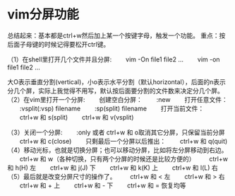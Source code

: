 # vim分屏功能
 
总结起来：基本都是ctrl+w然后加上某一个按键字母，触发一个功能。
重点：按后面子母键的时候记得要松开ctrl键。

（1）在shell里打开几个文件并且分屏:
　　vim -On file1 file2 ...
　　vim -on file1 file2 ...

大O表示垂直分割(vertical)，小o表示水平分割（默认horizontal），后面的n表示分几个屏，实际上我觉得不用写，默认按后面要分割的文件数来决定分几个屏。
（2）在vim里打开一个分屏:
　　创建空白分屏：
　　:new
　　打开任意文件：
　　:vsplit(:vsp) filename
　　:sp(split) filename
　　打开当前文件：
　　ctrl+w 和 s(split)
　　ctrl+w 和 v(vsplit)

（3）关闭一个分屏:
　　:only 或者 ctrl+w 和 o取消其它分屏，只保留当前分屏
　　ctrl+w 和 c(close)
　　只剩最后一个分屏以后推出：
　　ctrl+w 和 q(quit)
（4）移动光标，也就是切换分屏；也可以移动分屏，比如将左分屏移动到右边。
　　ctrl+w 和 w（各种切换，只有两个分屏的时候还是比较方便的）
　　ctrl+w 和 h(H) 左
　　ctrl+w 和 j(J) 下
　　ctrl+w 和 k(K) 上
　　ctrl+w 和 l(L) 右
（5）最后就是改变分屏尺寸的操作了。
　　ctrl+w 和 < 左
　　ctrl+w 和 > 右
　　ctrl+w 和 + 上
　　ctrl+w 和 - 下
　　ctrl+w 和 = 恢复均等